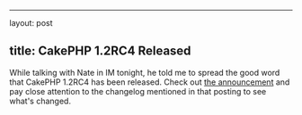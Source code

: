 <hr />

<p>layout: post</p>

<h2>title: CakePHP 1.2RC4 Released</h2>

<p>While talking with Nate in IM tonight, he told me to spread the good word that CakePHP 1.2RC4 has been released.  Check out <a href="http://bakery.cakephp.org/articles/view/rc4-close">the announcement</a> and pay close attention to the changelog mentioned in that posting to see what's changed.
</p>
